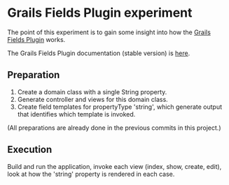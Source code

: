 # Grails Fields Plugin experiment

The point of this experiment is to gain some insight into how the
[Grails Fields Plugin](http://plugins.grails.org/plugin/grails/fields) 
works.

The Grails Fields Plugin documentation (stable version) is 
[here](http://grails-fields-plugin.github.io/grails-fields/latest/guide/index.html).

## Preparation

1. Create a domain class with a single String property.
2. Generate controller and views for this domain class.
3. Create field templates for propertyType 'string', which generate output 
   that identifies which template is invoked.

(All preparations are already done in the previous commits in this project.)

## Execution

Build and run the application, invoke each view (index, show, create, edit),
look at how the 'string' property is rendered in each case.
